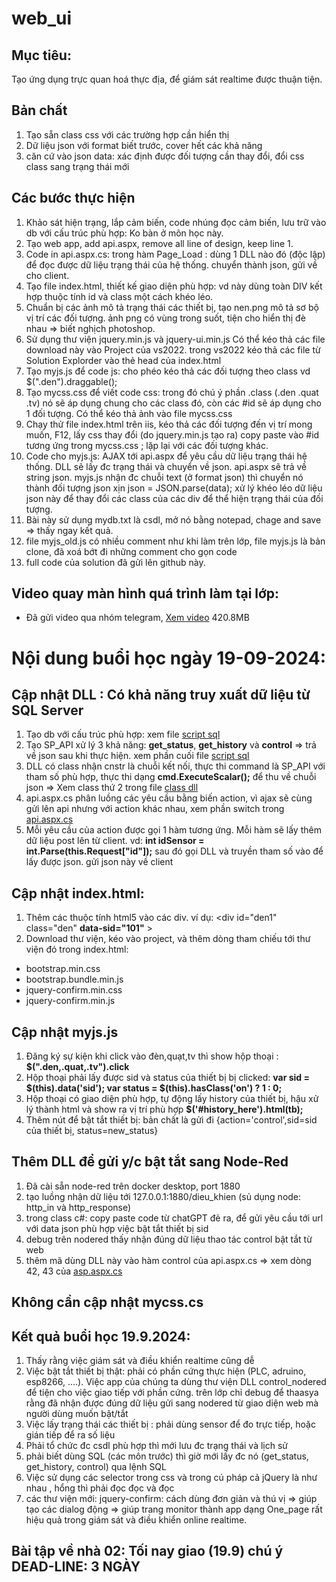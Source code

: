 # web_ui

## Mục tiêu:

Tạo ứng dụng trực quan hoá thực địa, để giám sát realtime được thuận tiện.

## Bản chất

1. Tạo sẵn class css với các trường hợp cần hiển thị
2. Dữ liệu json với format biết trước, cover hết các khả năng
3. căn cứ vào json data: xác định được đối tượng cần thay đổi, đổi css class sang trạng thái mới

## Các bước thực hiện

1. Khảo sát hiện trạng, lắp cảm biến, code nhúng đọc cảm biến, lưu trữ vào db với cấu trúc phù hợp: Ko bàn ở môn học này.
2. Tạo web app, add api.aspx, remove all line of design, keep line 1.
3. Code in api.aspx.cs: trong hàm Page_Load : dùng 1 DLL nào đó (độc lập) để đọc được dữ liệu trạng thái của hệ thống. chuyển thành json, gửi về cho client.
4. Tạo file index.html, thiết kế giao diện phù hợp: vd này dùng toàn DIV kết hợp thuộc tính id và class một cách khéo léo.
5. Chuẩn bị các ảnh mô tả trạng thái các thiết bị, tạo nen.png mô tả sơ bộ vị trí các đối tượng. ảnh png có vùng trong suốt, tiện cho hiển thị đè nhau => biết nghịch photoshop.
6. Sử dụng thư viện jquery.min.js và jquery-ui.min.js Có thể  kéo thả các file download này vào Project của vs2022. trong vs2022 kéo thả các file từ Solution Explorder vào thẻ head của index.html
7. Tạo myjs.js để code js: cho phéo kéo thả các đối tượng theo class  vd $(".den").draggable();
8. Tạo mycss.css để viết code css: trong đó chú ý phần .class (.den  .quat .tv) nó sẽ áp dụng chung cho các class đó, còn các #id sẽ áp dụng cho 1 đối tượng. Có thể kéo thả ảnh vào file mycss.css
9. Chạy thử file index.html trên iis, kéo thả các đối tượng đến vị trí mong muốn, F12, lấy css thay đổi (do jquery.min.js tạo ra) copy paste vào #id tương ứng trong mycss.css ; lặp lại với các đối tượng khác.
10. Code cho myjs.js: AJAX tới api.aspx để yêu cầu dữ liệu trạng thái hệ thống. DLL sẽ lấy đc trạng thái và chuyển về json. api.aspx sẽ trả về string json. myjs.js nhận đc chuỗi text (ở format json) thì chuyển nó thành đối tượng json xịn json = JSON.parse(data); xử lý khéo léo dữ liệu json này để thay đổi các class của các div để thể hiện trạng thái của đối tượng.
11. Bài này sử dụng mydb.txt là csdl, mở nó bằng notepad, chage and save => thấy ngay kết quả.
12. file myjs_old.js có nhiều comment như khi làm trên lớp, file myjs.js là bản clone, đã xoá bớt đi những comment cho gọn code
13. full code của solution đã gửi lên github này.

## Video quay màn hình quá trình làm tại lớp:

- Đã gửi video qua nhóm telegram, [Xem video](https://t.me/c/2461681536/19) 420.8MB

# Nội dung buổi học ngày 19-09-2024:

## Cập nhật DLL : Có khả năng truy xuất dữ liệu từ SQL Server
1. Tạo db với cấu trúc phù hợp: xem file [script sql](web_ui/db/abc-data.sql)
2. Tạo SP_API xử lý 3 khả năng: **get_status**, **get_history** và **control** => trả về json sau khi thực hiện.  xem phần cuối file [script sql](web_ui/db/abc-data.sql)
3. DLL có class nhận cnstr là chuỗi kết nối, thực thi command là SP_API với tham số phù hợp, thực thi dạng **cmd.ExecuteScalar();** để thu về chuỗi json => Xem class thứ 2 trong file [class dll](read_db/txt_db.cs)
4. api.aspx.cs phân luồng các yêu cầu bằng biến action, vì ajax sẽ cùng gửi lên api nhưng với action khác nhau, xem phần switch trong [api.aspx.cs](web_ui/api.aspx.cs)
5. Mỗi yêu cầu của action được gọi 1 hàm tương ứng. Mỗi hàm sẽ lấy thêm dữ liệu post lên từ client. vd: **int idSensor = int.Parse(this.Request["id"]);**  sau đó gọi DLL và truyền tham số vào để lấy được json. gửi json này về client

## Cập nhật index.html:

1. Thêm các thuộc tính html5 vào các div. ví dụ:  <div id="den1" class="den" **data-sid="101"** ></div>
2. Download thư viện, kéo vào project, và thêm dòng tham chiếu tới thư viện đó trong index.html: 
 - bootstrap.min.css
 - bootstrap.bundle.min.js
 - jquery-confirm.min.css
 - jquery-confirm.min.js

## Cập nhật myjs.js

1. Đăng ký sự kiện khi click vào đèn,quạt,tv thì show hộp thoại : **$(".den,.quat,.tv").click**
2. Hộp thoại phải lấy được sid và status của thiết bị bị clicked: **var sid = $(this).data('sid'); var status = $(this).hasClass('on') ? 1 : 0;**
3. Hộp thoại có giao diện phù hợp, tự động lấy history của thiết bị, hậu xử lý thành html và show ra vị trí phù hợp **$('#history_here').html(tb);**
4. Thêm nút để bật tắt thiết bị: bản chất là gửi đi {action='control',sid=sid của thiết bị, status=new_status}

## Thêm DLL để gửi y/c bật tắt sang Node-Red

1. Đã cài sẵn node-red trên docker desktop, port 1880
2. tạo luồng nhận dữ liệu tới 127.0.0.1:1880/dieu_khien  (sủ dụng node: http_in và http_response)
3. trong class c#: copy paste code từ chatGPT đẻ ra, để gửi yêu cầu tới url với data json phù hợp việc bật tắt thiết bị sid
4. debug trên nodered thấy nhận đúng dữ liệu thao tác control bật tắt từ web
5. thêm mã dùng DLL này vào hàm control của api.aspx.cs => xem dòng 42, 43 của [asp.aspx.cs](web_ui/api.aspx.cs)

## Không cần cập nhật mycss.cs

## Kết quả buổi học 19.9.2024:

1. Thấy rằng việc giám sát và điều khiển realtime cũng dễ
2. Việc bật tắt thiết bị thật: phải có phần cứng thực hiện (PLC, adruino, esp8266, ....). Việc app của chúng ta dùng thư viện DLL control_nodered để tiện cho việc giao tiếp với phần cứng. trên lớp chỉ debug để thaasya rằng đã nhận được đúng dữ liệu gửi sang nodered từ giao diện web mà người dùng muốn bật/tắt
3. Việc lấy trạng thái các thiết bị : phải dùng sensor để đo trực tiếp, hoặc gián tiếp để ra số liệu
4. Phải tổ chức đc csdl phù hợp thì mới lưu đc trạng thái và lịch sử
5. phải biết dùng SQL (các môn trước) thì giờ mới lấy đc nó (get_status, get_history, control) qua lệnh SQL
6. Việc sử dụng các selector trong css và trong cú pháp cả jQuery là như nhau , hổng thì phải đọc đọc và đọc
7. các thư viện mới: jquery-confirm: cách dùng đơn giản và thú vị => giúp tạo các dialog động => giúp trang monitor thành app dạng One_page rất hiệu quả trong giám sát và điều khiển online realtime.

## Bài tập về nhà 02: Tối nay giao (19.9) chú ý  DEAD-LINE: 3 NGÀY
